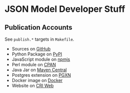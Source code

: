 # JSON Model Developer Stuff

## Publication Accounts

See `publish.*` targets in `Makefile`.

- Sources on [GitHub](https://github.com/clairey-zx81)
- Python Package on [PyPI](https://pypi.org/user/zx80/)
- JavaScript module on [npmjs](https://www.npmjs.com/~calvin-5432)
- Perl module on [CPAN](https://metacpan.org/author/ZXHZ)
- Java Jar on [Maven Central](https://central.sonatype.com/account)
- Postgres extension on [PGXN](https://pgxn.org/user/fabien)
- Docker image on [Docker](https://hub.docker.com/u/zx80)
- Website on [CRI Web](https://www.cri.minesparis.psl.eu/)
